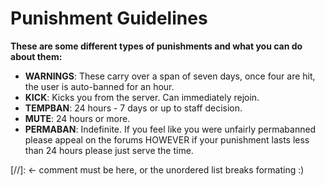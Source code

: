 
# Punishment Guidelines

**These are some different types of punishments and what you can do about them:**

* **WARNINGS**: These carry over a span of seven days, once four are hit, the user is auto-banned for an hour.
* **KICK**: Kicks you from the server. Can immediately rejoin.
* **TEMPBAN**: 24 hours - 7 days or up to staff decision.
* **MUTE**: 24 hours or more.
* **PERMABAN**: Indefinite. 
If you feel like you were unfairly permabanned please appeal on the forums HOWEVER if your punishment lasts less than 24 hours please just serve the time.


[//]: <- comment must be here, or the unordered list breaks formating :)